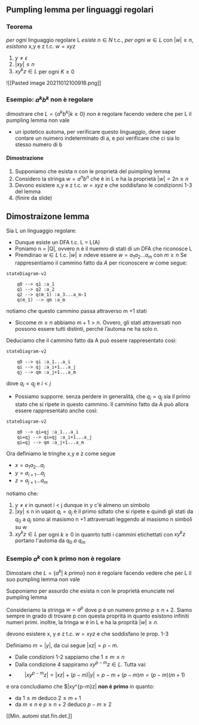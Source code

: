 ## Pumpling lemma per linguaggi regolari

### Teorema
_per ogni_ linguaggio regolare L _esiste_ $n \in N$ t.c., _per ogni_ $w \in L$ con $|w| \geq n$, _esistono_ x,y e z t.c. $w = xyz$

1. $y \neq \epsilon$
2. $|xy| \leq n$
3. $xy^kz \in L$ per ogni $K \geq 0$

![[Pasted image 20211012100918.png]]



### Esempio: $a^kb^k$ non è regolare
dimostrare che $L = \{a^kb^k | k \geq 0\}$ non è regolare facendo vedere che per L il pumpling lemma non vale
- un ipotetico automa, per verificare questo linguaggio, deve saper contare un nuimero indeterminato di a, e poi verificare che ci sia lo stesso numero di b
#### Dimostrazione
1. Supponiamo che esista n con le proprietà del puimpling lemma
1. Considero la stringa $w = a^nb^n$ che è in L e ha la proprietà $|w| = 2n \geq n$
1. Devono esistere x,y e z t.c. $w = xyz$ e che soddisfano le condizionni 1-3 del lemma
2. (finire da slide)

## Dimostraizone lemma
Sia L un linguaggio regolare:
- Dunque esiste un DFA t.c. L = L(A)
- Poniamo n = |Q|, ovvero n è il nuemro di stati di un DFA che riconosce L
- Premdinao $w \in L$ t.c. $|w| \geq n$deve essere $w = a_1a_2...a_m$ con $m \geq n$
Se rappresentiamo il cammino fatto da $A$ per riconoscere $w$ come segue:
```mermaid 
stateDiagram-v2 
	
	q0 --> q1 :a_1
	q1 --> q2 :a_2
	q2 --> q(m_1) :a_3...a_m-1
	q(m_1) --> qm :a_m
```
notiamo che questo cammino passa attraverso m +1 stati

- Siccome $m \geq n$ abbiamo $m+1 > n$. Ovvero, gli stati attraversati non possono essere tutti distinti, perché l’automa ne ha solo $n$. 

Deduciamo che il cammino fatto da A può essere rappresentato così:
```mermaid 
stateDiagram-v2 
	
	q0 --> qi :a_1...a_i
	qi --> qj :a_i+1...a_j
	qj --> qm :a_j+1...a_m
```
dove $q_i = q_j$ e $i < j$

- Possiamo supporre. senza perdere in generalità, che $q_i = q_j$ sia il primo stato che si ripete in questo cammino.
Il cammino fatto da A può allora essere rappresentato anche così:
```mermaid 
stateDiagram-v2 
	
	q0 --> qi=qj :a_1...a_i
	qi=qj --> qi=qj :a_i+1...a_j
	qi=qj --> qm :a_j+1...a_m
```

Ora definiamo le tringhe x,y e z come segue
- $x =a_1a_2...a_i$
- $y=a_{i+1}...a_j$
- $z=a_{j+1}...a_m$

notiamo che:
1. $y \neq \epsilon$ in qunaot i < j dunque in y c'è almeno un simbolo
2. |xy| $\leq$ n in uqaot $q_i = q_j$ è il primo sdtato che si ripete e quindi gli stati da $q_0$ a $q_j$ sono al masismo n +1 attraversati leggendo al masismo n simboli su w
3. $xy^kz \in L$ per ogni $k \geq 0$ in quanrto tutti i cammini etichettati con $xy^kz$ portano l'automa da $q_0 \ a \ q_m$

### Esempio $a^k$ con k primo non è regolare
Dimostare che  $L = \{a^k |\ k \  primo \}$ non è regolare facendo vedere che per L il suo pumpling lemma non vale

Supponiamo per assurdo che esista n con le proprietà enunciate nel pumpling lemma

Consideriamo la stringa $w = a^p$ dove p è un numero primo $p \geq n +2$. Siamo sempre in grado di trovare p con questa proprità in quanto esistono infiniti numeri primi. inoltre, la tringa w è in L e ha la proprità $|w| \geq n$.

devono esistere x, y e z t.c. $w = xyz$ e che soddisfano le prop. 1-3

Definiamo $m = |y|$, da cui segue $|xz|=p-m$.
  - Dalle condizioni 1-2 sappiamo che $1 \leq m \leq n$ 
  - Dalla condizione 4 sappiramo $xy^{p-m}z \in L$.  Tutta vai:
  - $$ |xy^{p-m}z| = |xz| + (p-m)|y| = p -m+(p-m)m=(p-m)(m+1)$$

e ora concludiamo che $|xy^{p-m}z| **non è primo** in quanto:
- da $1 \leq m$ deduco $2 \leq m +1$ 
- da $m \leq n$ e $p \geq n+2$ deduco $p-m\geq 2$

[[Min. automi stat.fin.det.]]